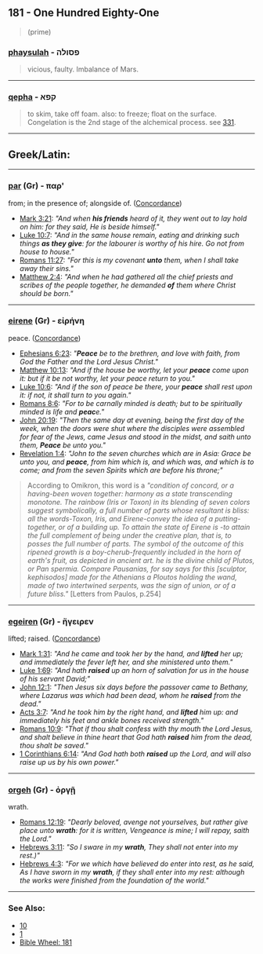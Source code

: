 ## 181 - One Hundred Eighty-One
> (prime)

### [phaysulah](/keys/PSVLH) - פסולה
> vicious, faulty. Imbalance of Mars.

---

### [qepha](/keys/QPA) - קפא
> to skim, take off foam. also: to freeze; float on the surface. Congelation is the 2nd stage of the alchemical process. see [331](331).

---

## Greek/Latin:

---

### [par](/greek?word=par) (Gr) - παρ'
from; in the presence of; alongside of. ([Concordance](https://biblehub.com/greek/3844.htm))

- [Mark 3:21](https://biblehub.com/mark/3-21.htm): *"And when **his friends** heard of it, they went out to lay hold on him: for they said, He is beside himself."*
- [Luke 10:7](https://biblehub.com/luke/10-7.htm): *"And in the same house remain, eating and drinking such things **as they give**: for the labourer is worthy of his hire. Go not from house to house."*
- [Romans 11:27](https://biblehub.com/romans/11-27.htm): *"For this is my covenant **unto** them, when I shall take away their sins."*
- [Matthew 2:4](https://biblehub.com/matthew/2-4.htm): *"And when he had gathered all the chief priests and scribes of the people together, he demanded **of** them where Christ should be born."*

---

### [eirene](/greek?word=eirhnh) (Gr) - εἰρήνη
peace. ([Concordance](https://biblehub.com/greek/eire_ne__1515.htm))

- [Ephesians 6:23](https://biblehub.com/ephesians/6-23.htm): *"**Peace** be to the brethren, and love with faith, from God the Father and the Lord Jesus Christ."*
- [Matthew 10:13](https://biblehub.com/matthew/10-13.htm): *"And if the house be worthy, let your **peace** come upon it: but if it be not worthy, let your peace return to you."*
- [Luke 10:6](https://biblehub.com/luke/10-6.htm): *"And if the son of peace be there, your **peace** shall rest upon it: if not, it shall turn to you again."*
- [Romans 8:6](https://biblehub.com/romans/8-6.htm): *"For to be carnally minded is death; but to be spiritually minded is life and **peac**e."*
- [John 20:19](https://biblehub.com/john/20-19.htm): *"Then the same day at evening, being the first day of the week, when the doors were shut where the disciples were assembled for fear of the Jews, came Jesus and stood in the midst, and saith unto them, **Peace** be unto you."*
- [Revelation 1:4](https://biblehub.com/revelation/1-4.htm): *"John to the seven churches which are in Asia: Grace be unto you, and **peace**, from him which is, and which was, and which is to come; and from the seven Spirits which are before his throne;"*

> According to Omikron, this word is a *"condition of concord, or a having-been woven together: harmony as a state transcending monotone. The rainbow (Iris or Toxon) in its blending of seven colors suggest symbolically, a full number of parts whose resultant is bliss: all the words-Toxon, Iris, and Eirene-convey the idea of a putting-together, or of a building up. To attain the state of Eirene is -to attain the full complement of being under the creative plan, that is, to posses the full number of parts. The symbol of the outcome of this ripened growth is a boy-cherub-frequently included in the horn of earth's fruit, as depicted in ancient art. he is the divine child of Plutos, or Pan spermia. Compare Pausanias, for say says for this [sculptor, kephisodos] made for the Athenians a Ploutos holding the wand, made of two intertwined serpents, was the sign of union, or of a future bliss."* [Letters from Paulos, p.254]

---

### [egeiren](/greek?word=hgeiren) (Gr) - ἤγειρεν
lifted; raised. ([Concordance](https://biblehub.com/greek/e_geiren_1453.htm))

- [Mark 1:31](https://biblehub.com/mark/1-31.htm): *"And he came and took her by the hand, and **lifted** her up; and immediately the fever left her, and she ministered unto them."*
- [Luke 1:69](https://biblehub.com/luke/1-69.htm): *"And hath **raised** up an horn of salvation for us in the house of his servant David;"*
- [John 12:1](https://biblehub.com/john/12-1.htm): *"Then Jesus six days before the passover came to Bethany, where Lazarus was which had been dead, whom he **raised** from the dead."*
- [Acts 3:7](https://biblehub.com/acts/3-7.htm): *"And he took him by the right hand, and **lifted** him up: and immediately his feet and ankle bones received strength."*
- [Romans 10:9](https://biblehub.com/romans/10-9.htm): *"That if thou shalt confess with thy mouth the Lord Jesus, and shalt believe in thine heart that God hath **raised** him from the dead, thou shalt be saved."*
- [1 Corinthians 6:14](https://biblehub.com/1_corinthians/6-14.htm): *"And God hath both **raised** up the Lord, and will also raise up us by his own power."*

---

### [orgeh](/greek?word=orgh) (Gr) - ὀργῇ
wrath.

- [Romans 12:19](https://biblehub.com/romans/12-19.htm): *"Dearly beloved, avenge not yourselves, but rather give place unto **wrath**: for it is written, Vengeance is mine; I will repay, saith the Lord."*
- [Hebrews 3:11](https://biblehub.com/hebrews/3-11.htm): *"So I sware in my **wrath**, They shall not enter into my rest.)"*
- [Hebrews 4:3](https://biblehub.com/hebrews/4-3.htm): *"For we which have believed do enter into rest, as he said, As I have sworn in my **wrath**, if they shall enter into my rest: although the works were finished from the foundation of the world."*

---

### See Also:

- [10](10)
- [1](1)
- [Bible Wheel: 181](https://www.biblewheel.com//GR/GR_Database.php?SearchBy_Gematria=181)

